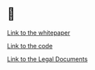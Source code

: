 # 👑

[Link to the whitepaper](https://github.com/metacartel/MCV/blob/master/Whitepaper.pdf)

[Link to the code](https://github.com/MolochVentures/moloch)

[Link to the Legal Documents](https://github.com/metacartel/MCV/tree/master/Legal/Grimoire%20and%20Exhibits)
